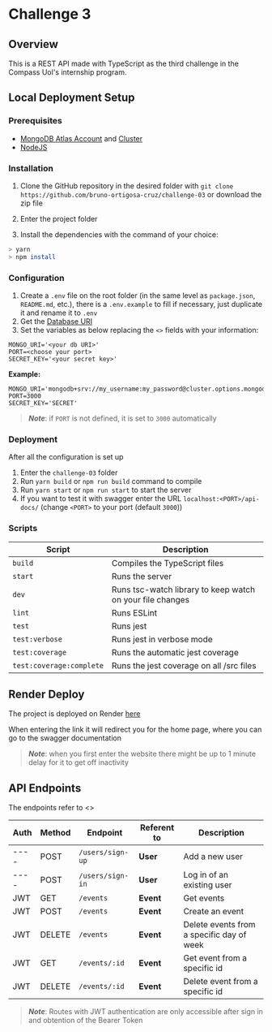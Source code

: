 # Challenge 3
## Overview

This is a REST API made with TypeScript as the third challenge in the Compass Uol's internship program.
## Local Deployment Setup
### Prerequisites
  - [MongoDB Atlas Account](https://www.mongodb.com/docs/atlas/tutorial/create-atlas-account/) and [Cluster](https://www.mongodb.com/docs/atlas/tutorial/deploy-free-tier-cluster/)
  - [NodeJS](https://nodejs.org)
### Installation

1. Clone the GitHub repository in the desired folder with `git clone https://github.com/bruno-ortigosa-cruz/challenge-03` or download the zip file

2. Enter the project folder

3. Install the dependencies with the command of your choice:
```sh
> yarn
> npm install
```

### Configuration

1. Create a `.env` file on the root folder (in the same level as `package.json`, `README.md`, etc.), there is a `.env.example` to fill if necessary, just duplicate it and rename it to `.env`
2. Get the [Database URI](www.mongodb.com/docs/manual/reference/connection-string/)
3. Set the variables as below replacing the `<>` fields with your information:
```
MONGO_URI='<your db URI>'
PORT=<choose your port>
SECRET_KEY='<your secret key>'
```
**Example:**
```
MONGO_URI='mongodb+srv://my_username:my_password@cluster.options.mongodb.net/db_name'
PORT=3000
SECRET_KEY='SECRET'
```
> ***Note***: if `PORT` is not defined, it is set to `3000` automatically

### Deployment

After all the configuration is set up
1. Enter the `challenge-03` folder
2. Run `yarn build` or `npm run build` command to compile
3. Run `yarn start` or `npm run start` to start the server
4. If you want to test it with swagger enter the URL `localhost:<PORT>/api-docs/` (change `<PORT>` to your port (default `3000`))

### Scripts
| Script                   | Description                                               |
| ------------------------ | --------------------------------------------------------- |
| `build`                  | Compiles the TypeScript files                             |
| `start`                  | Runs the server                                           |
| `dev`                    | Runs tsc-watch library to keep watch on your file changes |
| `lint`                   | Runs ESLint                                               |
| `test`                   | Runs jest                                                 |
| `test:verbose`           | Runs jest in verbose mode                                 |
| `test:coverage`          | Runs the automatic jest coverage                          |
| `test:coverage:complete` | Runs the jest coverage on all /src files                  |

## Render Deploy
The project is deployed on Render [here](https://challenge-03.onrender.com/)

When entering the link it will redirect you for the home page, where you can go to the swagger documentation

> ***Note***: when you first enter the website there might be up to 1 minute delay for it to get off inactivity

## API Endpoints

The endpoints refer to <>

| Auth | Method | Endpoint         | Referent to | Description                               |
| ---- | ------ | ---------------- | ----------- | ----------------------------------------- |
| ---- | POST   | `/users/sign-up` | **User**    | Add a new user                            |
| ---- | POST   | `/users/sign-in` | **User**    | Log in of an existing user                |
| JWT  | GET    | `/events`        | **Event**   | Get events                                |
| JWT  | POST   | `/events`        | **Event**   | Create an event                           |
| JWT  | DELETE | `/events`        | **Event**   | Delete events from a specific day of week |
| JWT  | GET    | `/events/:id`    | **Event**   | Get event from a specific id              |
| JWT  | DELETE | `/events/:id`    | **Event**   | Delete event from a specific id           |

> ***Note***: Routes with JWT authentication are only accessible after sign in and obtention of the Bearer Token

